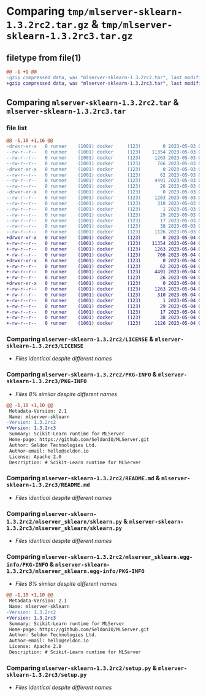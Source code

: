# Comparing `tmp/mlserver-sklearn-1.3.2rc2.tar.gz` & `tmp/mlserver-sklearn-1.3.2rc3.tar.gz`

## filetype from file(1)

```diff
@@ -1 +1 @@
-gzip compressed data, was "mlserver-sklearn-1.3.2rc2.tar", last modified: Wed May  3 09:47:48 2023, max compression
+gzip compressed data, was "mlserver-sklearn-1.3.2rc3.tar", last modified: Thu May  4 08:48:10 2023, max compression
```

## Comparing `mlserver-sklearn-1.3.2rc2.tar` & `mlserver-sklearn-1.3.2rc3.tar`

### file list

```diff
@@ -1,16 +1,16 @@
-drwxr-xr-x   0 runner    (1001) docker     (123)        0 2023-05-03 09:47:48.859196 mlserver-sklearn-1.3.2rc2/
--rw-r--r--   0 runner    (1001) docker     (123)    11354 2023-05-03 09:47:09.000000 mlserver-sklearn-1.3.2rc2/LICENSE
--rw-r--r--   0 runner    (1001) docker     (123)     1263 2023-05-03 09:47:48.859196 mlserver-sklearn-1.3.2rc2/PKG-INFO
--rw-r--r--   0 runner    (1001) docker     (123)      766 2023-05-03 09:47:09.000000 mlserver-sklearn-1.3.2rc2/README.md
-drwxr-xr-x   0 runner    (1001) docker     (123)        0 2023-05-03 09:47:48.855196 mlserver-sklearn-1.3.2rc2/mlserver_sklearn/
--rw-r--r--   0 runner    (1001) docker     (123)       62 2023-05-03 09:47:09.000000 mlserver-sklearn-1.3.2rc2/mlserver_sklearn/__init__.py
--rw-r--r--   0 runner    (1001) docker     (123)     4491 2023-05-03 09:47:09.000000 mlserver-sklearn-1.3.2rc2/mlserver_sklearn/sklearn.py
--rw-r--r--   0 runner    (1001) docker     (123)       26 2023-05-03 09:47:09.000000 mlserver-sklearn-1.3.2rc2/mlserver_sklearn/version.py
-drwxr-xr-x   0 runner    (1001) docker     (123)        0 2023-05-03 09:47:48.855196 mlserver-sklearn-1.3.2rc2/mlserver_sklearn.egg-info/
--rw-r--r--   0 runner    (1001) docker     (123)     1263 2023-05-03 09:47:48.000000 mlserver-sklearn-1.3.2rc2/mlserver_sklearn.egg-info/PKG-INFO
--rw-r--r--   0 runner    (1001) docker     (123)      310 2023-05-03 09:47:48.000000 mlserver-sklearn-1.3.2rc2/mlserver_sklearn.egg-info/SOURCES.txt
--rw-r--r--   0 runner    (1001) docker     (123)        1 2023-05-03 09:47:48.000000 mlserver-sklearn-1.3.2rc2/mlserver_sklearn.egg-info/dependency_links.txt
--rw-r--r--   0 runner    (1001) docker     (123)       29 2023-05-03 09:47:48.000000 mlserver-sklearn-1.3.2rc2/mlserver_sklearn.egg-info/requires.txt
--rw-r--r--   0 runner    (1001) docker     (123)       17 2023-05-03 09:47:48.000000 mlserver-sklearn-1.3.2rc2/mlserver_sklearn.egg-info/top_level.txt
--rw-r--r--   0 runner    (1001) docker     (123)       38 2023-05-03 09:47:48.859196 mlserver-sklearn-1.3.2rc2/setup.cfg
--rw-r--r--   0 runner    (1001) docker     (123)     1126 2023-05-03 09:47:09.000000 mlserver-sklearn-1.3.2rc2/setup.py
+drwxr-xr-x   0 runner    (1001) docker     (123)        0 2023-05-04 08:48:10.315810 mlserver-sklearn-1.3.2rc3/
+-rw-r--r--   0 runner    (1001) docker     (123)    11354 2023-05-04 08:47:24.000000 mlserver-sklearn-1.3.2rc3/LICENSE
+-rw-r--r--   0 runner    (1001) docker     (123)     1263 2023-05-04 08:48:10.315810 mlserver-sklearn-1.3.2rc3/PKG-INFO
+-rw-r--r--   0 runner    (1001) docker     (123)      766 2023-05-04 08:47:24.000000 mlserver-sklearn-1.3.2rc3/README.md
+drwxr-xr-x   0 runner    (1001) docker     (123)        0 2023-05-04 08:48:10.315810 mlserver-sklearn-1.3.2rc3/mlserver_sklearn/
+-rw-r--r--   0 runner    (1001) docker     (123)       62 2023-05-04 08:47:24.000000 mlserver-sklearn-1.3.2rc3/mlserver_sklearn/__init__.py
+-rw-r--r--   0 runner    (1001) docker     (123)     4491 2023-05-04 08:47:24.000000 mlserver-sklearn-1.3.2rc3/mlserver_sklearn/sklearn.py
+-rw-r--r--   0 runner    (1001) docker     (123)       26 2023-05-04 08:47:24.000000 mlserver-sklearn-1.3.2rc3/mlserver_sklearn/version.py
+drwxr-xr-x   0 runner    (1001) docker     (123)        0 2023-05-04 08:48:10.315810 mlserver-sklearn-1.3.2rc3/mlserver_sklearn.egg-info/
+-rw-r--r--   0 runner    (1001) docker     (123)     1263 2023-05-04 08:48:10.000000 mlserver-sklearn-1.3.2rc3/mlserver_sklearn.egg-info/PKG-INFO
+-rw-r--r--   0 runner    (1001) docker     (123)      310 2023-05-04 08:48:10.000000 mlserver-sklearn-1.3.2rc3/mlserver_sklearn.egg-info/SOURCES.txt
+-rw-r--r--   0 runner    (1001) docker     (123)        1 2023-05-04 08:48:10.000000 mlserver-sklearn-1.3.2rc3/mlserver_sklearn.egg-info/dependency_links.txt
+-rw-r--r--   0 runner    (1001) docker     (123)       29 2023-05-04 08:48:10.000000 mlserver-sklearn-1.3.2rc3/mlserver_sklearn.egg-info/requires.txt
+-rw-r--r--   0 runner    (1001) docker     (123)       17 2023-05-04 08:48:10.000000 mlserver-sklearn-1.3.2rc3/mlserver_sklearn.egg-info/top_level.txt
+-rw-r--r--   0 runner    (1001) docker     (123)       38 2023-05-04 08:48:10.315810 mlserver-sklearn-1.3.2rc3/setup.cfg
+-rw-r--r--   0 runner    (1001) docker     (123)     1126 2023-05-04 08:47:24.000000 mlserver-sklearn-1.3.2rc3/setup.py
```

### Comparing `mlserver-sklearn-1.3.2rc2/LICENSE` & `mlserver-sklearn-1.3.2rc3/LICENSE`

 * *Files identical despite different names*

### Comparing `mlserver-sklearn-1.3.2rc2/PKG-INFO` & `mlserver-sklearn-1.3.2rc3/PKG-INFO`

 * *Files 8% similar despite different names*

```diff
@@ -1,10 +1,10 @@
 Metadata-Version: 2.1
 Name: mlserver-sklearn
-Version: 1.3.2rc2
+Version: 1.3.2rc3
 Summary: Scikit-Learn runtime for MLServer
 Home-page: https://github.com/SeldonIO/MLServer.git
 Author: Seldon Technologies Ltd.
 Author-email: hello@seldon.io
 License: Apache 2.0
 Description: # Scikit-Learn runtime for MLServer
```

### Comparing `mlserver-sklearn-1.3.2rc2/README.md` & `mlserver-sklearn-1.3.2rc3/README.md`

 * *Files identical despite different names*

### Comparing `mlserver-sklearn-1.3.2rc2/mlserver_sklearn/sklearn.py` & `mlserver-sklearn-1.3.2rc3/mlserver_sklearn/sklearn.py`

 * *Files identical despite different names*

### Comparing `mlserver-sklearn-1.3.2rc2/mlserver_sklearn.egg-info/PKG-INFO` & `mlserver-sklearn-1.3.2rc3/mlserver_sklearn.egg-info/PKG-INFO`

 * *Files 8% similar despite different names*

```diff
@@ -1,10 +1,10 @@
 Metadata-Version: 2.1
 Name: mlserver-sklearn
-Version: 1.3.2rc2
+Version: 1.3.2rc3
 Summary: Scikit-Learn runtime for MLServer
 Home-page: https://github.com/SeldonIO/MLServer.git
 Author: Seldon Technologies Ltd.
 Author-email: hello@seldon.io
 License: Apache 2.0
 Description: # Scikit-Learn runtime for MLServer
```

### Comparing `mlserver-sklearn-1.3.2rc2/setup.py` & `mlserver-sklearn-1.3.2rc3/setup.py`

 * *Files identical despite different names*

